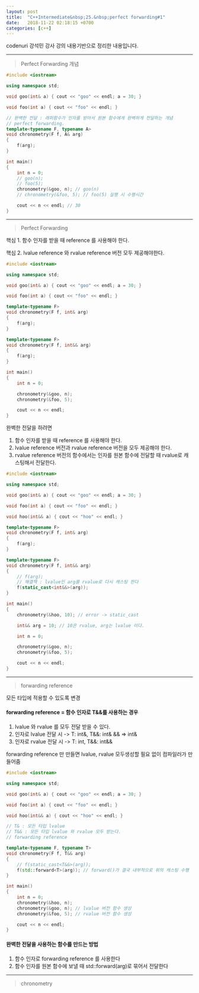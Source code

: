 ```yaml
---
layout: post
title:  "C++Intermediate&nbsp;25.&nbsp;perfect forwarding#1"
date:   2018-11-22 02:18:15 +0700
categories: [c++]
---
```


codenuri 강석민 강사 강의 내용기반으로 정리한 내용입니다.

---

> Perfect Forwarding 개념

``` cpp
#include <iostream>

using namespace std;

void goo(int& a) { cout << "goo" << endl; a = 30; }

void foo(int a) { cout << "foo" << endl; }

// 완벽한 전달 : 래퍼함수가 인자를 받아서 원본 함수에게 완벽하게 전달하는 개념
// perfect forwarding.
template<typename F, typename A>
void chronometry(F f, A& arg)
{
    f(arg);
}

int main()
{
    int n = 0;
    // goo(n);
    // foo(5);
    chronometry(&goo, n); // goo(n)
    // chronometry(&foo, 5); // foo(5) 실행 시 수행시간

    cout << n << endl; // 30
}
```

---

> Perfect Forwarding

핵심 1. 함수 인자를 받을 때 reference 를 사용해야 한다.

핵심 2. lvalue reference 와 rvalue reference 버전 모두 제공해야한다.

``` cpp
#include <iostream>

using namespace std;

void goo(int& a) { cout << "goo" << endl; a = 30; }

void foo(int a) { cout << "foo" << endl; }

template<typename F>
void chronometry(F f, int& arg)
{
    f(arg);
}

template<typename F>
void chronometry(F f, int&& arg)
{
    f(arg);
}

int main()
{
    int n = 0;

    chronometry(&goo, n);
    chronometry(&foo, 5);

    cout << n << endl;
}
```

완벽한 전달을 하려면

1. 함수 인자를 받을 때 reference 를 사용해야 한다.
2. lvalue reference 버전과 rvalue reference 버전을 모두 제공해야 한다.
3. rvalue reference 버전의 함수에서는 인자를 원본 함수에 전달할 때 rvalue로 캐스팅해서 전달한다.

``` cpp
#include <iostream>

using namespace std;

void goo(int& a) { cout << "goo" << endl; a = 30; }

void foo(int a) { cout << "foo" << endl; }

void hoo(int&& a) { cout << "hoo" << endl; }

template<typename F>
void chronometry(F f, int& arg)
{
    f(arg);
}

template<typename F>
void chronometry(F f, int&& arg)
{
    // f(arg);
    // 해결책 : lvalue인 arg를 rvalue로 다시 캐스팅 한다
    f(static_cast<int&&>(arg));
}

int main()
{
    chronometry(&hoo, 10); // error -> static_cast

    int&& arg = 10; // 10은 rvalue, arg는 lvalue 이다.

    int n = 0;

    chronometry(&goo, n);
    chronometry(&foo, 5);

    cout << n << endl;
}
```

---

> forwarding reference

모든 타입에 적용할 수 있도록 변경

#### forwarding reference = 함수 인자로 T&&를 사용하는 경우
1. lvalue 와 rvalue 를 모두 전달 받을 수 있다.
2. 인자로 lvalue 전달 시 -> T: int&, T&&: int& && => int&
3. 인자로 rvalue 전달 시 -> T: int, T&&: int&& 

forwarding reference 만 만들면 lvalue, rvalue 모두생성할 필요 없이 컴파일러가 만들어줌

``` cpp
#include <iostream>

using namespace std;

void goo(int& a) { cout << "goo" << endl; a = 30; }

void foo(int a) { cout << "foo" << endl; }

void hoo(int&& a) { cout << "hoo" << endl; }

// T& : 모든 타입 lvalue
// T&& : 모든 타입 lvalue 와 rvalue 모두 받는다.
// forwarding reference

template<typename F, typename T>
void chronometry(F f, T&& arg)
{
    // f(static_cast<T&&>(arg));
    f(std::forward<T>(arg)); // forward()가 결국 내부적으로 위의 캐스팅 수행
}

int main()
{
    int n = 0;
    chronometry(&hoo, n);
    chronometry(&goo, n); // lvalue 버전 함수 생성
    chronometry(&foo, 5); // rvalue 버전 함수 생성

    cout << n << endl;
}
```

#### 완벽한 전달을 사용하는 함수를 만드는 방법
1. 함수 인자로 forwarding reference 를 사용한다
2. 함수 인자를 원본 함수에 보낼 때 std::forward<T>(arg)로 묶어서 전달한다

---

> chronometry

